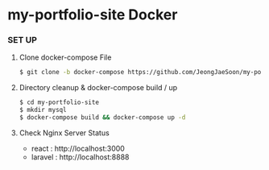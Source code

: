 # my-portfolio-site Docker

### SET UP

1. Clone docker-compose File 

    ```bash
    $ git clone -b docker-compose https://github.com/JeongJaeSoon/my-portfolio-site.git
    ```

2. Directory cleanup & docker-compose build / up

    ```bash
    $ cd my-portfolio-site
    $ mkdir mysql
    $ docker-compose build && docker-compose up -d
    ```
    
3. Check Nginx Server Status
    - react : http://localhost:3000
    - laravel : http://localhost:8888
